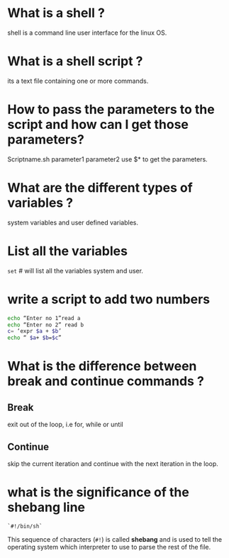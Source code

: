 # What is a shell ?
shell is a command line user interface for the linux OS.

# What is a shell script ?
its a text file containing one or more commands.

# How to pass the parameters to the script and how can I get those parameters?
Scriptname.sh parameter1 parameter2 
use $* to get the parameters.

# What are the different types of variables ?
system variables and user defined variables.

# List all the variables
`set` # will list all the variables system and user.

# write a script to add two numbers
```sh
echo “Enter no 1”read a 
echo “Enter no 2” read b 
c= ‘expr $a + $b’ 
echo “ $a+ $b=$c”
```

# What is the difference between break and continue commands ?
## Break
exit out of the loop, i.e for, while or until

## Continue
skip the current iteration and continue with the next iteration in the loop.

# what is the significance of the shebang line
    `#!/bin/sh`
    
This sequence of characters (`#!`) is called **shebang** and is used to tell the operating system which interpreter to use to parse the rest of the file.
